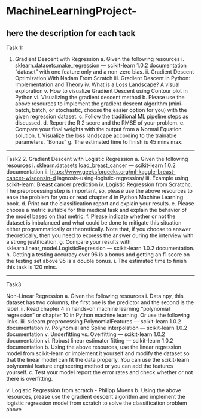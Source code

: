 # MachineLearningProject-
here the description for each tack 
------------------
Task 1:
1. Gradient Descent with Regression
a. Given the following resources
i. sklearn.datasets.make_regression — scikit-learn 1.0.2 documentation
“dataset” with one feature only and a non-zero bias.
ii. Gradient Descent Optimization With Nadam From Scratch
iii. Gradient Descent in Python: Implementation and Theory
iv. What is a Loss Landscape? A visual exploration
v. How to visualize Gradient Descent using Contour plot in Python
vi. Visualizing the gradient descent method
b. Please use the above resources to implement the gradient descent
algorithm (mini-batch, batch, or stochastic, choose the easier option for you)
with the given regression dataset.
c. Follow the traditional ML pipeline steps as discussed.
d. Report the R
2
score and the RMSE of your problem.
e. Compare your final weights with the output from a Normal Equation solution.
f. Visualize the loss landscape according to the trainable parameters. “Bonus”
g. The estimated time to finish is 45 mins max.


-----------------------
Task2 
2. Gradient Descent with Logistic Regression
a. Given the following resources
i. sklearn.datasets.load_breast_cancer — scikit-learn 1.0.2
documentation
ii. https://www.geeksforgeeks.org/ml-kaggle-breast-cancer-wisconsin-d
iagnosis-using-logistic-regression/
iii. Example using scikit-learn: Breast cancer prediction
iv. Logistic Regression from Scratchc. The preprocessing step is important, so, please use the above resources to
ease the problem for you or read chapter 4 in Python Machine Learning
book.
d. Print out the classification report and explain your results.
e. Please choose a metric suitable for this medical task and explain the
behavior of the model based on that metric.
f. Please indicate whether or not the dataset is imbalanced and what could be
done to mitigate this situation either programmatically or theoretically. Note
that, if you choose to answer theoretically, then you need to express the
answer during the interview with a strong justification.
g. Compare your results with sklearn.linear_model.LogisticRegression —
scikit-learn 1.0.2 documentation.
h. Getting a testing accuracy over 96 is a bonus and getting an f1 score on the
testing set above 95 is a double bonus.
i. The estimated time to finish this task is 120 mins.


-------------------
Task3

Non-Linear Regression
a. Given the following resources
i. Data.npy, this dataset has two columns, the first one is the predictor
and the second is the label.
ii. Read chapter 4 in hands-on machine learning “polynomial
regression” or chapter 10 in Python machine learning. Or use the
following links.
iii. sklearn.preprocessing.PolynomialFeatures — scikit-learn 1.0.2
documentation
iv. Polynomial and Spline interpolation — scikit-learn 1.0.2 documentation
v. Underfitting vs. Overfitting — scikit-learn 1.0.2 documentation
vi. Robust linear estimator fitting — scikit-learn 1.0.2 documentation
b. Using the above resources, use the linear regression model from scikit-learn
or implement it yourself and modify the dataset so that the linear model can
fit the data properly. You can use the scikit-learn polynomial feature
engineering method or you can add the features yourself.
c. Test your model report the error rates and check whether or not there is
overfitting.


v. Logistic Regression from scratch - Philipp Muens
b. Using the above resources, please use the gradient descent algorithm and
implement the logistic regression model from scratch to solve the
classification problem above
